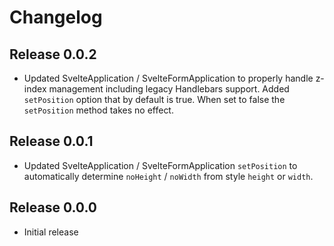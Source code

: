 # Changelog
## Release 0.0.2
- Updated SvelteApplication / SvelteFormApplication to properly handle z-index management including legacy Handlebars 
support. Added `setPosition` option that by default is true. When set to false the `setPosition` method takes no effect.

## Release 0.0.1
- Updated SvelteApplication / SvelteFormApplication `setPosition` to automatically determine `noHeight` / `noWidth` from 
style `height` or `width`.

## Release 0.0.0
- Initial release
